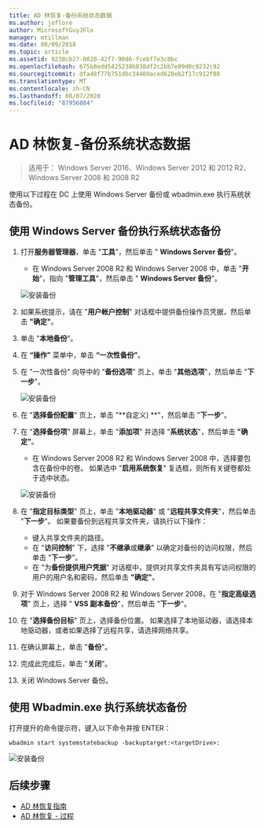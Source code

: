 ```yaml
---
title: AD 林恢复-备份系统状态数据
ms.author: joflore
author: MicrosoftGuyJFlo
manager: mtillman
ms.date: 08/09/2018
ms.topic: article
ms.assetid: 9238cb27-0020-42f7-90d6-fcebf7e3c0bc
ms.openlocfilehash: 675b8edd5425238b838df2c2bb7e09d0c0232c92
ms.sourcegitcommit: dfa48f77b751dbc34409aced628eb2f17c912f08
ms.translationtype: MT
ms.contentlocale: zh-CN
ms.lasthandoff: 08/07/2020
ms.locfileid: "87956884"
---
```

# <a name="ad-forest-recovery---backing-up-the-system-state-data"></a>AD 林恢复-备份系统状态数据

>适用于： Windows Server 2016、Windows Server 2012 和 2012 R2、Windows Server 2008 和 2008 R2

使用以下过程在 DC 上使用 Windows Server 备份或 wbadmin.exe 执行系统状态备份。

## <a name="to-perform-a-system-state-backup-using-windows-server-backup"></a>使用 Windows Server 备份执行系统状态备份

1. 打开**服务器管理器**，单击 "**工具**"，然后单击 " **Windows Server 备份**"。
   - 在 Windows Server 2008 R2 和 Windows Server 2008 中，单击 "**开始**"，指向 "**管理工具**"，然后单击 " **Windows Server 备份**"。

   ![安装备份](media/AD-Forest-Recovery-Backing-up-a-Full-Server/fullbackup1.png)

2. 如果系统提示，请在 "**用户帐户控制**" 对话框中提供备份操作员凭据，然后单击 **"确定"**。
3. 单击 "**本地备份**"。
4. 在 **“操作”** 菜单中，单击 **“一次性备份”**。
5. 在 "一次性备份" 向导中的 "**备份选项**" 页上，单击 "**其他选项**"，然后单击 "**下一步**"。

   ![安装备份](media/AD-Forest-Recovery-Backing-up-a-Full-Server/fullbackup3.png)

6. 在 "**选择备份配置**" 页上，单击 "**自定义) **"，然后单击 "**下一步**"。
7. 在 "**选择备份项**" 屏幕上，单击 "**添加项**" 并选择 "**系统状态**"，然后单击 **"确定"**。
   - 在 Windows Server 2008 R2 和 Windows Server 2008 中，选择要包含在备份中的卷。 如果选中 "**启用系统恢复**" 复选框，则所有关键卷都处于选中状态。

   ![安装备份](media/AD-Forest-Recovery-Backing-up-System-State/systemstatebackup.png)

8. 在 "**指定目标类型**" 页上，单击 "**本地驱动器**" 或 "**远程共享文件夹**"，然后单击 "**下一步**"。  如果要备份到远程共享文件夹，请执行以下操作：
   - 键入共享文件夹的路径。
   - 在 "**访问控制**" 下，选择 "**不继承**或**继承**" 以确定对备份的访问权限，然后单击 "**下一步**"。
   - 在 "为**备份提供用户凭据**" 对话框中，提供对共享文件夹具有写访问权限的用户的用户名和密码，然后单击 **"确定"**。

9. 对于 Windows Server 2008 R2 和 Windows Server 2008，在 "**指定高级选项**" 页上，选择 " **VSS 副本备份**"，然后单击 "**下一步**"。
10. 在 "**选择备份目标**" 页上，选择备份位置。  如果选择了本地驱动器，请选择本地驱动器，或者如果选择了远程共享，请选择网络共享。
11. 在确认屏幕上，单击 "**备份**"。
12. 完成此完成后，单击 "**关闭**"。
13. 关闭 Windows Server 备份。

## <a name="to-perform-a-system-state-backup-using-wbadminexe"></a>使用 Wbadmin.exe 执行系统状态备份

打开提升的命令提示符，键入以下命令并按 ENTER：

   ```
   wbadmin start systemstatebackup -backuptarget:<targetDrive>:
   ```

   ![安装备份](media/AD-Forest-Recovery-Backing-up-System-State/systemstatebackup2.png)

## <a name="next-steps"></a>后续步骤

- [AD 林恢复指南](AD-Forest-Recovery-Guide.md)
- [AD 林恢复 - 过程](AD-Forest-Recovery-Procedures.md)
